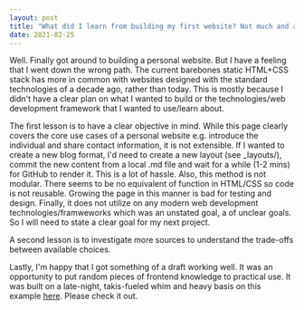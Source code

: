 ```yaml
---
layout: post
title: "What did I learn from building my first website? Not much and a lot."
date: 2021-02-25 
---
```



Well. Finally got around to building a personal website. But I have a feeling that I went down the wrong path. The current barebones static HTML+CSS stack has more in common with websites designed with the standard technologies of a decade ago, rather than today. This is mostly because I didn't have a clear plan on what I wanted to build or the technologies/web development framework that I wanted to use/learn about. 

The first lesson is to have a clear objective in mind. While this page clearly covers the core use cases of a personal website e.g. introduce the individual and share contact information, it is not extensible. If I wanted to create a new blog format, I'd need to create a new layout (see _layouts/), commit the new content from a local .md file and wait for a while (1-2 mins) for GitHub to render it. This is a lot of hassle. Also, this method is not modular. There seems to be no equivalent of function in HTML/CSS so code is not reusable.  Growing the page in this manner is bad for testing and design. Finally, it does not utilize on any modern web development technologies/framweworks which was an unstated goal, a of unclear goals. So I will need to state a clear goal for my next project.

A second lesson is to investigate more sources to understand the trade-offs between available choices.  

Lastly, I'm happy that I got something of a draft working well. It was an opportunity to put random pieces of frontend knowledge to practical use. It was built on a late-night, takis-fueled whim and heavy basis on this example [here](http://jmcglone.com/guides/github-pages/). Please check it out. 
